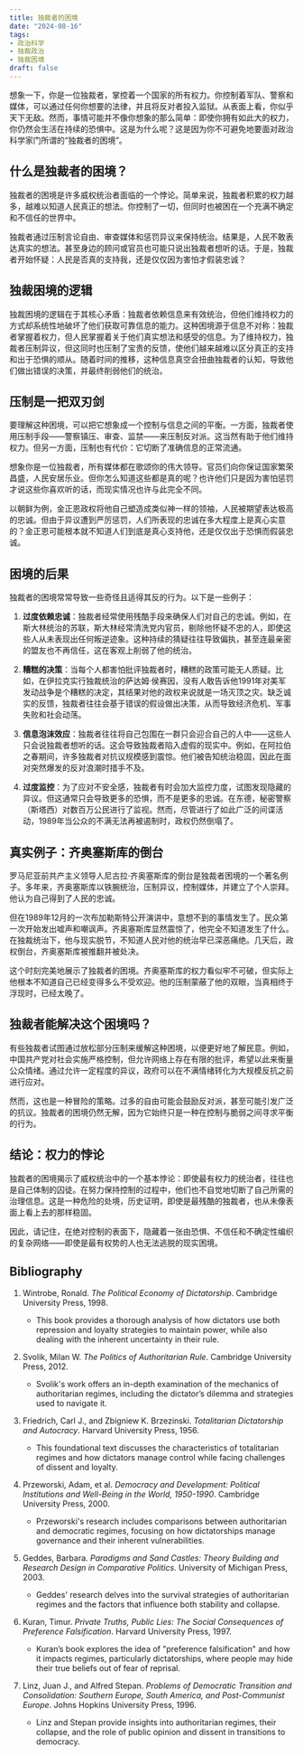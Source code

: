 ```yaml
---
title: 独裁者的困境
date: "2024-08-16"
tags:
- 政治科学
- 独裁政治
- 独裁困境
draft: false
---
```


想象一下，你是一位独裁者，掌控着一个国家的所有权力。你控制着军队、警察和媒体，可以通过任何你想要的法律，并且将反对者投入监狱。从表面上看，你似乎天下无敌。然而，事情可能并不像你想象的那么简单：即使你拥有如此大的权力，你仍然会生活在持续的恐惧中。这是为什么呢？这是因为你不可避免地要面对政治科学家门所谓的“独裁者的困境”。

## 什么是独裁者的困境？

独裁者的困境是许多威权统治者面临的一个悖论。简单来说，独裁者积累的权力越多，越难以知道人民真正的想法。你控制了一切，但同时也被困在一个充满不确定和不信任的世界中。

独裁者通过压制言论自由、审查媒体和惩罚异议来保持统治。结果是，人民不敢表达真实的想法。甚至身边的顾问或官员也可能只说出独裁者想听的话。于是，独裁者开始怀疑：人民是否真的支持我，还是仅仅因为害怕才假装忠诚？


## 独裁困境的逻辑

独裁困境的逻辑在于其核心矛盾：独裁者依赖信息来有效统治，但他们维持权力的方式却系统性地破坏了他们获取可靠信息的能力。这种困境源于信息不对称：独裁者掌握着权力，但人民掌握着关于他们真实想法和感受的信息。为了维持权力，独裁者压制异议，但这同时也压制了宝贵的反馈，使他们越来越难以区分真正的支持和出于恐惧的顺从。随着时间的推移，这种信息真空会扭曲独裁者的认知，导致他们做出错误的决策，并最终削弱他们的统治。


## 压制是一把双刃剑

要理解这种困境，可以把它想象成一个控制与信息之间的平衡。一方面，独裁者使用压制手段——警察镇压、审查、监禁——来压制反对派。这当然有助于他们维持权力。但另一方面，压制也有代价：它切断了准确信息的正常流通。

想象你是一位独裁者，所有媒体都在歌颂你的伟大领导。官员们向你保证国家繁荣昌盛，人民安居乐业。但你怎么知道这些都是真的呢？也许他们只是因为害怕惩罚才说这些你喜欢听的话，而现实情况也许与此完全不同。

以朝鲜为例，金正恩政权将他自己塑造成类似神一样的领袖，人民被期望表达极高的忠诚。但由于异议遭到严厉惩罚，人们所表现的忠诚在多大程度上是真心实意的？金正恩可能根本就不知道人们到底是真心支持他，还是仅仅出于恐惧而假装忠诚。

## 困境的后果

独裁者的困境常常导致一些奇怪且适得其反的行为。以下是一些例子：

1. **过度依赖忠诚**：独裁者经常使用残酷手段来确保人们对自己的忠诚。例如，在斯大林统治的苏联，斯大林经常清洗党内官员，剔除他怀疑不忠的人，即使这些人从未表现出任何叛逆迹象。这种持续的猜疑往往导致偏执，甚至连最亲密的盟友也不再信任，这在客观上削弱了他的统治。

2. **糟糕的决策**：当每个人都害怕批评独裁者时，糟糕的政策可能无人质疑。比如，在伊拉克实行独裁统治的萨达姆·侯赛因，没有人敢告诉他1991年对美军发动战争是个糟糕的决定，其结果对他的政权来说就是一场灭顶之灾。缺乏诚实的反馈，独裁者往往会基于错误的假设做出决策，从而导致经济危机、军事失败和社会动荡。

3. **信息泡沫效应**：独裁者往往将自己包围在一群只会迎合自己的人中——这些人只会说独裁者想听的话。这会导致独裁者陷入虚假的现实中。例如，在阿拉伯之春期间，许多独裁者对抗议规模感到震惊。他们被告知统治稳固，因此在面对突然爆发的反对浪潮时措手不及。

4. **过度监控**：为了应对不安全感，独裁者有时会加大监控力度，试图发现隐藏的异议。但这通常只会导致更多的恐惧，而不是更多的忠诚。在东德，秘密警察（斯塔西）对数百万公民进行了监视。然而，尽管进行了如此广泛的间谍活动，1989年当公众的不满无法再被遏制时，政权仍然倒塌了。

## 真实例子：齐奥塞斯库的倒台

罗马尼亚前共产主义领导人尼古拉·齐奥塞斯库的倒台是独裁者困境的一个著名例子。多年来，齐奥塞斯库以铁腕统治，压制异议，控制媒体，并建立了个人崇拜。他认为自己得到了人民的忠诚。

但在1989年12月的一次布加勒斯特公开演讲中，意想不到的事情发生了。民众第一次开始发出嘘声和嘲讽声。齐奥塞斯库显然震惊了，他完全不知道发生了什么。在独裁统治下，他与现实脱节，不知道人民对他的统治早已深恶痛绝。几天后，政权倒台，齐奥塞斯库被推翻并被处决。

这个时刻完美地展示了独裁者的困境。齐奥塞斯库的权力看似牢不可破，但实际上他根本不知道自己已经变得多么不受欢迎。他的压制蒙蔽了他的双眼，当真相终于浮现时，已经太晚了。

## 独裁者能解决这个困境吗？

有些独裁者试图通过放松部分压制来缓解这种困境，以便更好地了解民意。例如，中国共产党对社会实施严格控制，但允许网络上存在有限的批评，希望以此来衡量公众情绪。通过允许一定程度的异议，政府可以在不满情绪转化为大规模反抗之前进行应对。

然而，这也是一种冒险的策略。过多的自由可能会鼓励反对派，甚至可能引发广泛的抗议。独裁者的困境仍然无解，因为它始终只是一种在控制与脆弱之间寻求平衡的行为。

## 结论：权力的悖论

独裁者的困境揭示了威权统治中的一个基本悖论：即使最有权力的统治者，往往也是自己体制的囚徒。在努力保持控制的过程中，他们也不自觉地切断了自己所需的治理信息。这是一种危险的处境，历史证明，即使是最残酷的独裁者，也从未像表面上看上去的那样稳固。

因此，请记住，在绝对控制的表面下，隐藏着一张由恐惧、不信任和不确定性编织的复杂网络——即使是最有权势的人也无法逃脱的现实困境。

## Bibliography

1. Wintrobe, Ronald. *The Political Economy of Dictatorship*. Cambridge University Press, 1998.
   - This book provides a thorough analysis of how dictators use both repression and loyalty strategies to maintain power, while also dealing with the inherent uncertainty in their rule.

2. Svolik, Milan W. *The Politics of Authoritarian Rule*. Cambridge University Press, 2012.
   - Svolik's work offers an in-depth examination of the mechanics of authoritarian regimes, including the dictator’s dilemma and strategies used to navigate it.

3. Friedrich, Carl J., and Zbigniew K. Brzezinski. *Totalitarian Dictatorship and Autocracy*. Harvard University Press, 1956.
   - This foundational text discusses the characteristics of totalitarian regimes and how dictators manage control while facing challenges of dissent and loyalty.

4. Przeworski, Adam, et al. *Democracy and Development: Political Institutions and Well-Being in the World, 1950-1990*. Cambridge University Press, 2000.
   - Przeworski's research includes comparisons between authoritarian and democratic regimes, focusing on how dictatorships manage governance and their inherent vulnerabilities.

5. Geddes, Barbara. *Paradigms and Sand Castles: Theory Building and Research Design in Comparative Politics*. University of Michigan Press, 2003.
   - Geddes' research delves into the survival strategies of authoritarian regimes and the factors that influence both stability and collapse.

6. Kuran, Timur. *Private Truths, Public Lies: The Social Consequences of Preference Falsification*. Harvard University Press, 1997.
   - Kuran’s book explores the idea of "preference falsification" and how it impacts regimes, particularly dictatorships, where people may hide their true beliefs out of fear of reprisal.

7. Linz, Juan J., and Alfred Stepan. *Problems of Democratic Transition and Consolidation: Southern Europe, South America, and Post-Communist Europe*. Johns Hopkins University Press, 1996.
   - Linz and Stepan provide insights into authoritarian regimes, their collapse, and the role of public opinion and dissent in transitions to democracy.

